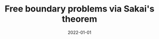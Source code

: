---
collection:  publications
category:    manuscripts
paperurl:    'http://jim-vardakis.github.io/files/boundary_analytic.pdf'
permalink:   /publication/2022.01 VarVol2021ep_2022

authors:     "D. Vardakis, A. Volberg"
title:       "Free boundary problems via Sakai's theorem"
date:        2022-01-01

journal:     "Algebra i Analiz"
volume:      34
number:      
issue:       3
pages:       "252&ndash;275"

subtitle:    
edition:     
publisher:   
location:    
isbn:        

preprint:    false

url:         

doi:         
journalurl:  'https://www.mathnet.ru/php/archive.phtml?wshow=paper&jrnid=aa&paperid=1818&option_lang=eng'
arxiv:       '2105.14570'
---